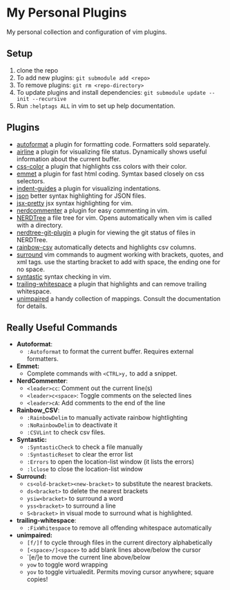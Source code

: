 # My Personal Plugins

My personal collection and configuration of vim plugins.

## Setup

1. clone the repo
2. To add new plugins: `git submodule add <repo>`
3. To remove plugins: `git rm <repo-directory>`
4. To update plugins and install dependencies: `git submodule update --init --recursive`
5. Run `:helptags ALL` in vim to set up help documentation.

## Plugins

- [autoformat](https://github.com/chiel92/vim-autoformat) a plugin for formatting code. Formatters sold separately.
- [airline](https://github.com/vim-airline/vim-airline) a plugin for visualizing file status. Dynamically shows useful information about the current buffer.
- [css-color](https://github.com/ap/vim-css-color) a plugin that highlights css colors with their color.
- [emmet](https://github.com/mattn/emmet-vim) a plugin for fast html coding. Symtax based closely on css selectors.
- [indent-guides](https://github.com/nathanaelkane/vim-indent-guides) a plugin for visualizing indentations.
- [json](https://github.com/elzr/vim-json) better syntax highlighting for JSON files.
- [jsx-pretty](https://github.com/MaxMEllon/vim-jsx-pretty) jsx syntax highlighting for vim.
- [nerdcommenter](https://github.com/ddollar/nerdcommenter) a plugin for easy commenting in vim.
- [NERDTree](https://github.com/scrooloose/nerdtree) a file tree for vim. Opens automatically when vim is called with a directory.
- [nerdtree-git-plugin](https://github.com/Xuyuanp/nerdtree-git-plugin) a plugin for viewing the git status of files in NERDTree.
- [rainbow-csv](https://github.com/mechatroner/rainbow_csv) automatically detects and highlights csv columns.
- [surround](https://github.com/tpope/vim-surround) vim commands to augment working with brackets, quotes, and xml tags. use the starting bracket to add with space, the ending one for no space.
- [syntastic](https://github.com/vim-syntastic/syntastic) syntax checking in vim.
- [trailing-whitespace](https://github.com/bronson/vim-trailing-whitespace) a plugin that highlights and can remove trailing whitespace.
- [unimpaired](https://github.com/tpope/vim-unimpaired) a handy collection of mappings. Consult the documentation for details.

## Really Useful Commands

- **Autoformat**:
    - `:Autoformat` to format the current buffer. Requires external formatters.
- **Emmet:**
    - Complete commands with `<CTRL>y,` to add a snippet.
- **NerdCommenter**:
    - `<leader>cc`: Comment out the current line(s)
    - `<leader>c<space>`: Toggle comments on the selected lines
    - `<leader>cA`: Add comments to the end of the line
- **Rainbow_CSV**:
    - `:RainbowDelim` to manually activate rainbow hightlighting
    - `:NoRainbowDelim` to deactivate it
    - `:CSVLint` to check csv files.
- **Syntastic:**
    - `:SyntasticCheck` to check a file manually
    - `:SyntasticReset` to clear the error list
    - `:Errors` to open the location-list window (it lists the errors)
    - `:lclose` to close the location-list window
- **Surround:**
    - `cs<old-bracket><new-bracket>` to substitute the nearest brackets.
    - `ds<bracket>` to delete the nearest brackets
    - `ysiw<bracket>` to surround a word
    - `yss<bracket>` to surround a line
    - `S<bracket>` in visual mode to surround what is highlighted.
- **trailing-whitespace**:
    - `:FixWhitespace` to remove all offending whitespace automatically
- **unimpaired:**
    - `[f/]f` to cycle through files in the current directory alphabetically
    - `[<space>/]<space>` to add blank lines above/below the cursor
    - `[e/]e to move the current line above/below
    - `yow` to toggle word wrapping
    - `yov` to toggle virtualedit. Permits moving cursor anywhere; square copies!
